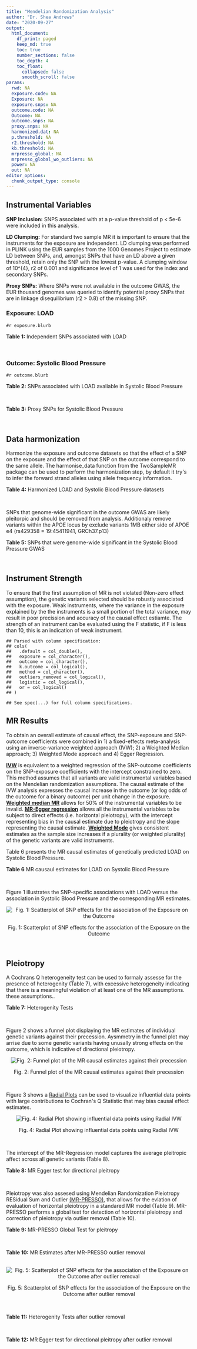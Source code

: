 ```yaml
---
title: "Mendelian Randomization Analysis"
author: "Dr. Shea Andrews"
date: "2020-09-27"
output:
  html_document:
    df_print: paged
    keep_md: true
    toc: true
    number_sections: false
    toc_depth: 4
    toc_float:
      collapsed: false
      smooth_scroll: false
params:
  rwd: NA
  exposure.code: NA
  Exposure: NA
  exposure.snps: NA
  outcome.code: NA
  Outcome: NA
  outcome.snps: NA
  proxy.snps: NA
  harmonized.dat: NA
  p.threshold: NA
  r2.threshold: NA
  kb.threshold: NA
  mrpresso_global: NA
  mrpresso_global_wo_outliers: NA
  power: NA
  out: NA
editor_options:
  chunk_output_type: console
---
```







## Instrumental Variables
**SNP Inclusion:** SNPS associated with at a p-value threshold of p < 5e-6 were included in this analysis.
<br>

**LD Clumping:** For standard two sample MR it is important to ensure that the instruments for the exposure are independent. LD clumping was performed in PLINK using the EUR samples from the 1000 Genomes Project to estimate LD between SNPs, and, amongst SNPs that have an LD above a given threshold, retain only the SNP with the lowest p-value. A clumping window of 10^{4}, r2 of 0.001 and significance level of 1 was used for the index and secondary SNPs.
<br>

**Proxy SNPs:** Where SNPs were not available in the outcome GWAS, the EUR thousand genomes was queried to identify potential proxy SNPs that are in linkage disequilibrium (r2 > 0.8) of the missing SNP.
<br>

### Exposure: LOAD
`#r exposure.blurb`
<br>

**Table 1:** Independent SNPs associated with LOAD
<div data-pagedtable="false">
  <script data-pagedtable-source type="application/json">
{"columns":[{"label":["SNP"],"name":[1],"type":["chr"],"align":["left"]},{"label":["CHROM"],"name":[2],"type":["dbl"],"align":["right"]},{"label":["POS"],"name":[3],"type":["dbl"],"align":["right"]},{"label":["REF"],"name":[4],"type":["chr"],"align":["left"]},{"label":["ALT"],"name":[5],"type":["chr"],"align":["left"]},{"label":["AF"],"name":[6],"type":["dbl"],"align":["right"]},{"label":["BETA"],"name":[7],"type":["dbl"],"align":["right"]},{"label":["SE"],"name":[8],"type":["dbl"],"align":["right"]},{"label":["Z"],"name":[9],"type":["dbl"],"align":["right"]},{"label":["P"],"name":[10],"type":["dbl"],"align":["right"]},{"label":["N"],"name":[11],"type":["dbl"],"align":["right"]},{"label":["TRAIT"],"name":[12],"type":["chr"],"align":["left"]}],"data":[{"1":"rs679515","2":"1","3":"207750568","4":"T","5":"C","6":"0.8126","7":"-0.1508","8":"0.0183","9":"-8.240440","10":"1.555000e-16","11":"63926","12":"LOAD"},{"1":"rs7584040","2":"2","3":"127863224","4":"C","5":"T","6":"0.2261","7":"0.0862","8":"0.0172","9":"5.011628","10":"5.341000e-07","11":"63926","12":"LOAD"},{"1":"rs6733839","2":"2","3":"127892810","4":"C","5":"T","6":"0.4067","7":"0.1693","8":"0.0154","9":"10.993506","10":"4.022000e-28","11":"63926","12":"LOAD"},{"1":"rs35695568","2":"2","3":"186794162","4":"G","5":"T","6":"0.0922","7":"0.1152","8":"0.0247","9":"4.663968","10":"3.200000e-06","11":"63926","12":"LOAD"},{"1":"rs10933431","2":"2","3":"233981912","4":"G","5":"C","6":"0.7774","7":"0.1001","8":"0.0194","9":"5.159794","10":"2.552000e-07","11":"63926","12":"LOAD"},{"1":"rs6805148","2":"3","3":"45101639","4":"A","5":"C","6":"0.0864","7":"-0.1293","8":"0.0257","9":"-5.031130","10":"4.774000e-07","11":"63926","12":"LOAD"},{"1":"rs28660482","2":"4","3":"66245059","4":"T","5":"A","6":"0.0243","7":"0.2220","8":"0.0475","9":"4.673684","10":"2.900000e-06","11":"63926","12":"LOAD"},{"1":"rs6822989","2":"4","3":"104176240","4":"C","5":"T","6":"0.0082","7":"0.4361","8":"0.0940","9":"4.639362","10":"3.487000e-06","11":"63926","12":"LOAD"},{"1":"rs35868327","2":"5","3":"52665230","4":"T","5":"A","6":"0.0132","7":"-0.3753","8":"0.0760","9":"-4.938158","10":"7.796000e-07","11":"63926","12":"LOAD"},{"1":"rs11168036","2":"5","3":"139707439","4":"T","5":"G","6":"0.5033","7":"-0.0754","8":"0.0143","9":"-5.272730","10":"1.432000e-07","11":"63926","12":"LOAD"},{"1":"rs34665982","2":"6","3":"32560306","4":"T","5":"C","6":"0.5213","7":"-0.0967","8":"0.0166","9":"-5.825300","10":"5.798000e-09","11":"63926","12":"LOAD"},{"1":"rs114812713","2":"6","3":"41034000","4":"G","5":"C","6":"0.0301","7":"0.2980","8":"0.0431","9":"6.914153","10":"4.467000e-12","11":"63926","12":"LOAD"},{"1":"rs1385742","2":"6","3":"47595155","4":"A","5":"T","6":"0.6344","7":"-0.0876","8":"0.0157","9":"-5.579620","10":"2.232000e-08","11":"63926","12":"LOAD"},{"1":"rs143429938","2":"7","3":"33721795","4":"C","5":"T","6":"0.0211","7":"0.3535","8":"0.0769","9":"4.596879","10":"4.253000e-06","11":"63926","12":"LOAD"},{"1":"rs9649710","2":"7","3":"50322832","4":"A","5":"G","6":"0.6331","7":"0.0676","8":"0.0148","9":"4.567570","10":"4.794000e-06","11":"63926","12":"LOAD"},{"1":"rs117240937","2":"7","3":"127426090","4":"G","5":"A","6":"0.0173","7":"-0.3122","8":"0.0672","9":"-4.645833","10":"3.350000e-06","11":"63926","12":"LOAD"},{"1":"rs11767557","2":"7","3":"143109139","4":"T","5":"C","6":"0.1968","7":"-0.1028","8":"0.0182","9":"-5.648350","10":"1.561000e-08","11":"63926","12":"LOAD"},{"1":"rs73223431","2":"8","3":"27219987","4":"C","5":"T","6":"0.3669","7":"0.0936","8":"0.0153","9":"6.117647","10":"8.342000e-10","11":"63926","12":"LOAD"},{"1":"rs867230","2":"8","3":"27468503","4":"C","5":"A","6":"0.6029","7":"0.1333","8":"0.0158","9":"8.436709","10":"3.492000e-17","11":"63926","12":"LOAD"},{"1":"rs13252043","2":"8","3":"71551628","4":"C","5":"T","6":"0.0984","7":"0.1140","8":"0.0237","9":"4.810127","10":"1.570000e-06","11":"63926","12":"LOAD"},{"1":"rs6559689","2":"9","3":"85450616","4":"C","5":"T","6":"0.0504","7":"0.1585","8":"0.0335","9":"4.731343","10":"2.169000e-06","11":"63926","12":"LOAD"},{"1":"rs12416487","2":"10","3":"11721057","4":"A","5":"T","6":"0.6519","7":"0.0850","8":"0.0154","9":"5.519480","10":"3.417000e-08","11":"63926","12":"LOAD"},{"1":"rs3740688","2":"11","3":"47380340","4":"G","5":"T","6":"0.5524","7":"0.0935","8":"0.0144","9":"6.493056","10":"9.702000e-11","11":"63926","12":"LOAD"},{"1":"rs1582763","2":"11","3":"60021948","4":"G","5":"A","6":"0.3729","7":"-0.1232","8":"0.0149","9":"-8.268456","10":"1.186000e-16","11":"63926","12":"LOAD"},{"1":"rs3851179","2":"11","3":"85868640","4":"T","5":"C","6":"0.6410","7":"0.1198","8":"0.0148","9":"8.094590","10":"5.809000e-16","11":"63926","12":"LOAD"},{"1":"rs11218343","2":"11","3":"121435587","4":"T","5":"C","6":"0.0401","7":"-0.2053","8":"0.0369","9":"-5.563690","10":"2.633000e-08","11":"63926","12":"LOAD"},{"1":"rs9787911","2":"11","3":"131769402","4":"T","5":"C","6":"0.4249","7":"0.0662","8":"0.0144","9":"4.597220","10":"4.386000e-06","11":"63926","12":"LOAD"},{"1":"rs117394726","2":"12","3":"127222883","4":"A","5":"C","6":"0.0400","7":"0.2193","8":"0.0465","9":"4.716130","10":"2.459000e-06","11":"63926","12":"LOAD"},{"1":"rs17125924","2":"14","3":"53391680","4":"A","5":"G","6":"0.0926","7":"0.1222","8":"0.0246","9":"4.967480","10":"6.621000e-07","11":"63926","12":"LOAD"},{"1":"rs12590654","2":"14","3":"92938855","4":"G","5":"A","6":"0.3353","7":"-0.0906","8":"0.0157","9":"-5.770701","10":"8.729000e-09","11":"63926","12":"LOAD"},{"1":"rs383902","2":"15","3":"59034174","4":"C","5":"T","6":"0.3274","7":"-0.0698","8":"0.0151","9":"-4.622517","10":"3.812000e-06","11":"63926","12":"LOAD"},{"1":"rs28588186","2":"16","3":"19910313","4":"C","5":"G","6":"0.1981","7":"-0.0880","8":"0.0181","9":"-4.861880","10":"1.115000e-06","11":"63926","12":"LOAD"},{"1":"rs62039712","2":"16","3":"79355857","4":"G","5":"A","6":"0.1158","7":"0.1528","8":"0.0288","9":"5.305556","10":"1.171000e-07","11":"63926","12":"LOAD"},{"1":"rs34971488","2":"16","3":"81779775","4":"G","5":"A","6":"0.2205","7":"0.0940","8":"0.0198","9":"4.747475","10":"2.067000e-06","11":"63926","12":"LOAD"},{"1":"rs2632516","2":"17","3":"56409089","4":"G","5":"C","6":"0.4402","7":"-0.0748","8":"0.0147","9":"-5.088435","10":"3.671000e-07","11":"63926","12":"LOAD"},{"1":"rs12151021","2":"19","3":"1050874","4":"A","5":"G","6":"0.6753","7":"-0.1071","8":"0.0169","9":"-6.337280","10":"2.562000e-10","11":"63926","12":"LOAD"},{"1":"rs8111708","2":"19","3":"18558876","4":"A","5":"G","6":"0.3427","7":"0.0696","8":"0.0151","9":"4.609270","10":"3.946000e-06","11":"63926","12":"LOAD"},{"1":"rs111358663","2":"19","3":"45196958","4":"T","5":"A","6":"0.0111","7":"-0.5369","8":"0.0795","9":"-6.753459","10":"1.436000e-11","11":"63926","12":"LOAD"},{"1":"rs4803765","2":"19","3":"45358448","4":"C","5":"T","6":"0.0243","7":"0.7165","8":"0.0610","9":"11.745902","10":"7.131000e-32","11":"63926","12":"LOAD"},{"1":"rs12972156","2":"19","3":"45387459","4":"C","5":"G","6":"0.2027","7":"0.9653","8":"0.0189","9":"51.074100","10":"2.225074e-308","11":"63926","12":"LOAD"},{"1":"rs117310449","2":"19","3":"45393516","4":"C","5":"T","6":"0.0130","7":"0.9879","8":"0.0691","9":"14.296671","10":"2.275000e-46","11":"63926","12":"LOAD"},{"1":"rs73033507","2":"19","3":"45431403","4":"C","5":"T","6":"0.0239","7":"-0.3620","8":"0.0657","9":"-5.509893","10":"3.646000e-08","11":"63926","12":"LOAD"},{"1":"rs114533385","2":"19","3":"45436753","4":"C","5":"T","6":"0.0210","7":"0.8281","8":"0.0661","9":"12.527988","10":"5.434000e-36","11":"63926","12":"LOAD"},{"1":"rs118004808","2":"19","3":"45439498","4":"C","5":"T","6":"0.0177","7":"-0.5523","8":"0.1015","9":"-5.441379","10":"5.274000e-08","11":"63926","12":"LOAD"},{"1":"rs139995984","2":"19","3":"45574482","4":"G","5":"C","6":"0.0155","7":"-0.5343","8":"0.0879","9":"-6.078498","10":"1.192000e-09","11":"63926","12":"LOAD"},{"1":"rs80182863","2":"19","3":"45653226","4":"C","5":"T","6":"0.0234","7":"0.2977","8":"0.0623","9":"4.778491","10":"1.750000e-06","11":"63926","12":"LOAD"},{"1":"rs6014724","2":"20","3":"54998544","4":"A","5":"G","6":"0.0920","7":"-0.1319","8":"0.0259","9":"-5.092660","10":"3.652000e-07","11":"63926","12":"LOAD"},{"1":"rs2830489","2":"21","3":"28148191","4":"C","5":"T","6":"0.2882","7":"-0.0837","8":"0.0162","9":"-5.166667","10":"2.422000e-07","11":"63926","12":"LOAD"},{"1":"rs138727474","2":"22","3":"21926584","4":"C","5":"T","6":"0.0269","7":"-0.2515","8":"0.0545","9":"-4.614679","10":"3.904000e-06","11":"63926","12":"LOAD"}],"options":{"columns":{"min":{},"max":[10]},"rows":{"min":[10],"max":[10]},"pages":{}}}
  </script>
</div>
<br>

### Outcome: Systolic Blood Pressure
`#r outcome.blurb`
<br>

**Table 2:** SNPs associated with LOAD avaliable in Systolic Blood Pressure
<div data-pagedtable="false">
  <script data-pagedtable-source type="application/json">
{"columns":[{"label":["SNP"],"name":[1],"type":["chr"],"align":["left"]},{"label":["CHROM"],"name":[2],"type":["dbl"],"align":["right"]},{"label":["POS"],"name":[3],"type":["dbl"],"align":["right"]},{"label":["REF"],"name":[4],"type":["chr"],"align":["left"]},{"label":["ALT"],"name":[5],"type":["chr"],"align":["left"]},{"label":["AF"],"name":[6],"type":["dbl"],"align":["right"]},{"label":["BETA"],"name":[7],"type":["dbl"],"align":["right"]},{"label":["SE"],"name":[8],"type":["dbl"],"align":["right"]},{"label":["Z"],"name":[9],"type":["dbl"],"align":["right"]},{"label":["P"],"name":[10],"type":["dbl"],"align":["right"]},{"label":["N"],"name":[11],"type":["dbl"],"align":["right"]},{"label":["TRAIT"],"name":[12],"type":["chr"],"align":["left"]}],"data":[{"1":"rs679515","2":"1","3":"207750568","4":"T","5":"C","6":"0.8188","7":"-0.0207","8":"0.0392","9":"-0.5280610","10":"5.980e-01","11":"738168","12":"Systolic_Blood_Pressure"},{"1":"rs7584040","2":"2","3":"127863224","4":"C","5":"T","6":"0.2249","7":"-0.0733","8":"0.0363","9":"-2.0192837","10":"4.367e-02","11":"738167","12":"Systolic_Blood_Pressure"},{"1":"rs6733839","2":"2","3":"127892810","4":"C","5":"T","6":"0.3951","7":"0.0721","8":"0.0318","9":"2.2672956","10":"2.346e-02","11":"736051","12":"Systolic_Blood_Pressure"},{"1":"rs35695568","2":"2","3":"186794162","4":"G","5":"T","6":"0.0953","7":"0.1263","8":"0.0517","9":"2.4429400","10":"1.450e-02","11":"735551","12":"Systolic_Blood_Pressure"},{"1":"rs10933431","2":"2","3":"233981912","4":"G","5":"C","6":"0.7796","7":"-0.0399","8":"0.0382","9":"-1.0445026","10":"2.955e-01","11":"728378","12":"Systolic_Blood_Pressure"},{"1":"rs6805148","2":"3","3":"45101639","4":"A","5":"C","6":"0.0897","7":"-0.0432","8":"0.0533","9":"-0.8105070","10":"4.180e-01","11":"736110","12":"Systolic_Blood_Pressure"},{"1":"rs28660482","2":"4","3":"66245059","4":"T","5":"A","6":"0.0262","7":"0.0539","8":"0.0980","9":"0.5500000","10":"5.823e-01","11":"738169","12":"Systolic_Blood_Pressure"},{"1":"rs11168036","2":"5","3":"139707439","4":"T","5":"G","6":"0.5118","7":"-0.0856","8":"0.0303","9":"-2.8250800","10":"4.752e-03","11":"738170","12":"Systolic_Blood_Pressure"},{"1":"rs114812713","2":"6","3":"41034000","4":"G","5":"C","6":"0.0264","7":"0.1395","8":"0.0983","9":"1.4191251","10":"1.560e-01","11":"730691","12":"Systolic_Blood_Pressure"},{"1":"rs1385742","2":"6","3":"47595155","4":"A","5":"T","6":"0.6491","7":"0.0159","8":"0.0324","9":"0.4907410","10":"6.237e-01","11":"736050","12":"Systolic_Blood_Pressure"},{"1":"rs9649710","2":"7","3":"50322832","4":"A","5":"G","6":"0.6137","7":"-0.0387","8":"0.0310","9":"-1.2483900","10":"2.115e-01","11":"738169","12":"Systolic_Blood_Pressure"},{"1":"rs11767557","2":"7","3":"143109139","4":"T","5":"C","6":"0.2089","7":"0.0179","8":"0.0376","9":"0.4760640","10":"6.339e-01","11":"729908","12":"Systolic_Blood_Pressure"},{"1":"rs73223431","2":"8","3":"27219987","4":"C","5":"T","6":"0.3661","7":"-0.0096","8":"0.0312","9":"-0.3076923","10":"7.599e-01","11":"738169","12":"Systolic_Blood_Pressure"},{"1":"rs867230","2":"8","3":"27468503","4":"C","5":"A","6":"0.5922","7":"0.0303","8":"0.0315","9":"0.9619048","10":"3.362e-01","11":"736049","12":"Systolic_Blood_Pressure"},{"1":"rs6559689","2":"9","3":"85450616","4":"C","5":"T","6":"0.0507","7":"0.0264","8":"0.0716","9":"0.3687151","10":"7.125e-01","11":"737100","12":"Systolic_Blood_Pressure"},{"1":"rs12416487","2":"10","3":"11721057","4":"A","5":"T","6":"0.6502","7":"0.0397","8":"0.0320","9":"1.2406200","10":"2.149e-01","11":"737163","12":"Systolic_Blood_Pressure"},{"1":"rs3740688","2":"11","3":"47380340","4":"G","5":"T","6":"0.5462","7":"0.1198","8":"0.0304","9":"3.9407895","10":"8.085e-05","11":"738170","12":"Systolic_Blood_Pressure"},{"1":"rs1582763","2":"11","3":"60021948","4":"G","5":"A","6":"0.3749","7":"0.0199","8":"0.0312","9":"0.6378205","10":"5.241e-01","11":"738169","12":"Systolic_Blood_Pressure"},{"1":"rs3851179","2":"11","3":"85868640","4":"T","5":"C","6":"0.6301","7":"-0.0346","8":"0.0311","9":"-1.1125400","10":"2.658e-01","11":"738170","12":"Systolic_Blood_Pressure"},{"1":"rs11218343","2":"11","3":"121435587","4":"T","5":"C","6":"0.0387","7":"0.0024","8":"0.0788","9":"0.0304569","10":"9.757e-01","11":"738168","12":"Systolic_Blood_Pressure"},{"1":"rs9787911","2":"11","3":"131769402","4":"T","5":"C","6":"0.4263","7":"-0.0038","8":"0.0305","9":"-0.1245900","10":"9.021e-01","11":"738168","12":"Systolic_Blood_Pressure"},{"1":"rs117394726","2":"12","3":"127222883","4":"A","5":"C","6":"0.0387","7":"0.0469","8":"0.0892","9":"0.5257850","10":"5.988e-01","11":"740741","12":"Systolic_Blood_Pressure"},{"1":"rs17125924","2":"14","3":"53391680","4":"A","5":"G","6":"0.0923","7":"-0.3640","8":"0.0522","9":"-6.9731800","10":"3.105e-12","11":"743700","12":"Systolic_Blood_Pressure"},{"1":"rs12590654","2":"14","3":"92938855","4":"G","5":"A","6":"0.3413","7":"0.0155","8":"0.0322","9":"0.4813665","10":"6.307e-01","11":"744813","12":"Systolic_Blood_Pressure"},{"1":"rs383902","2":"15","3":"59034174","4":"C","5":"T","6":"0.3383","7":"-0.0534","8":"0.0319","9":"-1.6739812","10":"9.428e-02","11":"737100","12":"Systolic_Blood_Pressure"},{"1":"rs28588186","2":"16","3":"19910313","4":"C","5":"G","6":"0.1971","7":"0.0676","8":"0.0380","9":"1.7789500","10":"7.526e-02","11":"745818","12":"Systolic_Blood_Pressure"},{"1":"rs62039712","2":"16","3":"79355857","4":"G","5":"A","6":"0.1184","7":"-0.0106","8":"0.0522","9":"-0.2030651","10":"8.390e-01","11":"739083","12":"Systolic_Blood_Pressure"},{"1":"rs34971488","2":"16","3":"81779775","4":"G","5":"A","6":"0.2114","7":"-0.0517","8":"0.0397","9":"-1.3022670","10":"1.928e-01","11":"741589","12":"Systolic_Blood_Pressure"},{"1":"rs2632516","2":"17","3":"56409089","4":"G","5":"C","6":"0.4474","7":"-0.0069","8":"0.0305","9":"-0.2262295","10":"8.211e-01","11":"745820","12":"Systolic_Blood_Pressure"},{"1":"rs12151021","2":"19","3":"1050874","4":"A","5":"G","6":"0.6785","7":"-0.0039","8":"0.0336","9":"-0.1160710","10":"9.074e-01","11":"718614","12":"Systolic_Blood_Pressure"},{"1":"rs8111708","2":"19","3":"18558876","4":"A","5":"G","6":"0.3470","7":"-0.0644","8":"0.0316","9":"-2.0379700","10":"4.185e-02","11":"745820","12":"Systolic_Blood_Pressure"},{"1":"rs111358663","2":"19","3":"45196958","4":"T","5":"A","6":"0.0152","7":"-0.2185","8":"0.1361","9":"-1.6054372","10":"1.083e-01","11":"718509","12":"Systolic_Blood_Pressure"},{"1":"rs12972156","2":"19","3":"45387459","4":"C","5":"G","6":"0.1479","7":"0.1208","8":"0.0437","9":"2.7643000","10":"5.766e-03","11":"730528","12":"Systolic_Blood_Pressure"},{"1":"rs80182863","2":"19","3":"45653226","4":"C","5":"T","6":"0.0275","7":"-0.0547","8":"0.1229","9":"-0.4450773","10":"6.565e-01","11":"739087","12":"Systolic_Blood_Pressure"},{"1":"rs6014724","2":"20","3":"54998544","4":"A","5":"G","6":"0.0899","7":"0.0369","8":"0.0541","9":"0.6820700","10":"4.947e-01","11":"744327","12":"Systolic_Blood_Pressure"},{"1":"rs2830489","2":"21","3":"28148191","4":"C","5":"T","6":"0.2802","7":"0.0467","8":"0.0337","9":"1.3857567","10":"1.661e-01","11":"745820","12":"Systolic_Blood_Pressure"},{"1":"rs138727474","2":"22","3":"21926584","4":"C","5":"T","6":"0.0356","7":"-0.1033","8":"0.0945","9":"-1.0931217","10":"2.746e-01","11":"706426","12":"Systolic_Blood_Pressure"},{"1":"rs6822989","2":"NA","3":"NA","4":"NA","5":"NA","6":"NA","7":"NA","8":"NA","9":"NA","10":"NA","11":"NA","12":"NA"},{"1":"rs35868327","2":"NA","3":"NA","4":"NA","5":"NA","6":"NA","7":"NA","8":"NA","9":"NA","10":"NA","11":"NA","12":"NA"},{"1":"rs34665982","2":"NA","3":"NA","4":"NA","5":"NA","6":"NA","7":"NA","8":"NA","9":"NA","10":"NA","11":"NA","12":"NA"},{"1":"rs143429938","2":"NA","3":"NA","4":"NA","5":"NA","6":"NA","7":"NA","8":"NA","9":"NA","10":"NA","11":"NA","12":"NA"},{"1":"rs117240937","2":"NA","3":"NA","4":"NA","5":"NA","6":"NA","7":"NA","8":"NA","9":"NA","10":"NA","11":"NA","12":"NA"},{"1":"rs13252043","2":"NA","3":"NA","4":"NA","5":"NA","6":"NA","7":"NA","8":"NA","9":"NA","10":"NA","11":"NA","12":"NA"},{"1":"rs4803765","2":"NA","3":"NA","4":"NA","5":"NA","6":"NA","7":"NA","8":"NA","9":"NA","10":"NA","11":"NA","12":"NA"},{"1":"rs117310449","2":"NA","3":"NA","4":"NA","5":"NA","6":"NA","7":"NA","8":"NA","9":"NA","10":"NA","11":"NA","12":"NA"},{"1":"rs73033507","2":"NA","3":"NA","4":"NA","5":"NA","6":"NA","7":"NA","8":"NA","9":"NA","10":"NA","11":"NA","12":"NA"},{"1":"rs114533385","2":"NA","3":"NA","4":"NA","5":"NA","6":"NA","7":"NA","8":"NA","9":"NA","10":"NA","11":"NA","12":"NA"},{"1":"rs118004808","2":"NA","3":"NA","4":"NA","5":"NA","6":"NA","7":"NA","8":"NA","9":"NA","10":"NA","11":"NA","12":"NA"},{"1":"rs139995984","2":"NA","3":"NA","4":"NA","5":"NA","6":"NA","7":"NA","8":"NA","9":"NA","10":"NA","11":"NA","12":"NA"}],"options":{"columns":{"min":{},"max":[10]},"rows":{"min":[10],"max":[10]},"pages":{}}}
  </script>
</div>
<br>

**Table 3:** Proxy SNPs for Systolic Blood Pressure
<div data-pagedtable="false">
  <script data-pagedtable-source type="application/json">
{"columns":[{"label":["target_snp"],"name":[1],"type":["chr"],"align":["left"]},{"label":["proxy_snp"],"name":[2],"type":["chr"],"align":["left"]},{"label":["ld.r2"],"name":[3],"type":["dbl"],"align":["right"]},{"label":["Dprime"],"name":[4],"type":["dbl"],"align":["right"]},{"label":["PHASE"],"name":[5],"type":["chr"],"align":["left"]},{"label":["X12"],"name":[6],"type":["lgl"],"align":["right"]},{"label":["CHROM"],"name":[7],"type":["dbl"],"align":["right"]},{"label":["POS"],"name":[8],"type":["dbl"],"align":["right"]},{"label":["REF.proxy"],"name":[9],"type":["chr"],"align":["left"]},{"label":["ALT.proxy"],"name":[10],"type":["chr"],"align":["left"]},{"label":["AF"],"name":[11],"type":["dbl"],"align":["right"]},{"label":["BETA"],"name":[12],"type":["dbl"],"align":["right"]},{"label":["SE"],"name":[13],"type":["dbl"],"align":["right"]},{"label":["Z"],"name":[14],"type":["dbl"],"align":["right"]},{"label":["P"],"name":[15],"type":["dbl"],"align":["right"]},{"label":["N"],"name":[16],"type":["dbl"],"align":["right"]},{"label":["TRAIT"],"name":[17],"type":["chr"],"align":["left"]},{"label":["ref"],"name":[18],"type":["chr"],"align":["left"]},{"label":["ref.proxy"],"name":[19],"type":["chr"],"align":["left"]},{"label":["alt"],"name":[20],"type":["chr"],"align":["left"]},{"label":["alt.proxy"],"name":[21],"type":["chr"],"align":["left"]},{"label":["ALT"],"name":[22],"type":["chr"],"align":["left"]},{"label":["REF"],"name":[23],"type":["chr"],"align":["left"]},{"label":["proxy.outcome"],"name":[24],"type":["lgl"],"align":["right"]}],"data":[{"1":"rs35868327","2":"rs13182752","3":"1","4":"1","5":"GA/TG","6":"NA","7":"5","8":"52672171","9":"G","10":"A","11":"0.0240","12":"0.2195","13":"0.0995","14":"2.2060302","15":"0.02747","16":"737713","17":"Systolic_Blood_Pressure","18":"G","19":"A","20":"T","21":"G","22":"G","23":"T","24":"TRUE"},{"1":"rs13252043","2":"rs11996416","3":"1","4":"1","5":"TT/CC","6":"NA","7":"8","8":"71505146","9":"C","10":"T","11":"0.0939","12":"0.0097","13":"0.0519","14":"0.1868979","15":"0.85160","16":"738169","17":"Systolic_Blood_Pressure","18":"T","19":"T","20":"C","21":"C","22":"T","23":"C","24":"TRUE"},{"1":"rs6822989","2":"NA","3":"NA","4":"NA","5":"NA","6":"NA","7":"NA","8":"NA","9":"NA","10":"NA","11":"NA","12":"NA","13":"NA","14":"NA","15":"NA","16":"NA","17":"NA","18":"NA","19":"NA","20":"NA","21":"NA","22":"NA","23":"NA","24":"NA"},{"1":"rs34665982","2":"NA","3":"NA","4":"NA","5":"NA","6":"NA","7":"NA","8":"NA","9":"NA","10":"NA","11":"NA","12":"NA","13":"NA","14":"NA","15":"NA","16":"NA","17":"NA","18":"NA","19":"NA","20":"NA","21":"NA","22":"NA","23":"NA","24":"NA"},{"1":"rs143429938","2":"NA","3":"NA","4":"NA","5":"NA","6":"NA","7":"NA","8":"NA","9":"NA","10":"NA","11":"NA","12":"NA","13":"NA","14":"NA","15":"NA","16":"NA","17":"NA","18":"NA","19":"NA","20":"NA","21":"NA","22":"NA","23":"NA","24":"NA"},{"1":"rs117240937","2":"NA","3":"NA","4":"NA","5":"NA","6":"NA","7":"NA","8":"NA","9":"NA","10":"NA","11":"NA","12":"NA","13":"NA","14":"NA","15":"NA","16":"NA","17":"NA","18":"NA","19":"NA","20":"NA","21":"NA","22":"NA","23":"NA","24":"NA"},{"1":"rs4803765","2":"NA","3":"NA","4":"NA","5":"NA","6":"NA","7":"NA","8":"NA","9":"NA","10":"NA","11":"NA","12":"NA","13":"NA","14":"NA","15":"NA","16":"NA","17":"NA","18":"NA","19":"NA","20":"NA","21":"NA","22":"NA","23":"NA","24":"NA"},{"1":"rs117310449","2":"NA","3":"NA","4":"NA","5":"NA","6":"NA","7":"NA","8":"NA","9":"NA","10":"NA","11":"NA","12":"NA","13":"NA","14":"NA","15":"NA","16":"NA","17":"NA","18":"NA","19":"NA","20":"NA","21":"NA","22":"NA","23":"NA","24":"NA"},{"1":"rs73033507","2":"NA","3":"NA","4":"NA","5":"NA","6":"NA","7":"NA","8":"NA","9":"NA","10":"NA","11":"NA","12":"NA","13":"NA","14":"NA","15":"NA","16":"NA","17":"NA","18":"NA","19":"NA","20":"NA","21":"NA","22":"NA","23":"NA","24":"NA"},{"1":"rs114533385","2":"NA","3":"NA","4":"NA","5":"NA","6":"NA","7":"NA","8":"NA","9":"NA","10":"NA","11":"NA","12":"NA","13":"NA","14":"NA","15":"NA","16":"NA","17":"NA","18":"NA","19":"NA","20":"NA","21":"NA","22":"NA","23":"NA","24":"NA"},{"1":"rs118004808","2":"NA","3":"NA","4":"NA","5":"NA","6":"NA","7":"NA","8":"NA","9":"NA","10":"NA","11":"NA","12":"NA","13":"NA","14":"NA","15":"NA","16":"NA","17":"NA","18":"NA","19":"NA","20":"NA","21":"NA","22":"NA","23":"NA","24":"NA"},{"1":"rs139995984","2":"NA","3":"NA","4":"NA","5":"NA","6":"NA","7":"NA","8":"NA","9":"NA","10":"NA","11":"NA","12":"NA","13":"NA","14":"NA","15":"NA","16":"NA","17":"NA","18":"NA","19":"NA","20":"NA","21":"NA","22":"NA","23":"NA","24":"NA"}],"options":{"columns":{"min":{},"max":[10]},"rows":{"min":[10],"max":[10]},"pages":{}}}
  </script>
</div>
<br>

## Data harmonization
Harmonize the exposure and outcome datasets so that the effect of a SNP on the exposure and the effect of that SNP on the outcome correspond to the same allele. The harmonise_data function from the TwoSampleMR package can be used to perform the harmonization step, by default it try's to infer the forward strand alleles using allele frequency information.
<br>

**Table 4:** Harmonized LOAD and Systolic Blood Pressure datasets
<div data-pagedtable="false">
  <script data-pagedtable-source type="application/json">
{"columns":[{"label":["SNP"],"name":[1],"type":["chr"],"align":["left"]},{"label":["effect_allele.exposure"],"name":[2],"type":["chr"],"align":["left"]},{"label":["other_allele.exposure"],"name":[3],"type":["chr"],"align":["left"]},{"label":["effect_allele.outcome"],"name":[4],"type":["chr"],"align":["left"]},{"label":["other_allele.outcome"],"name":[5],"type":["chr"],"align":["left"]},{"label":["beta.exposure"],"name":[6],"type":["dbl"],"align":["right"]},{"label":["beta.outcome"],"name":[7],"type":["dbl"],"align":["right"]},{"label":["eaf.exposure"],"name":[8],"type":["dbl"],"align":["right"]},{"label":["eaf.outcome"],"name":[9],"type":["dbl"],"align":["right"]},{"label":["remove"],"name":[10],"type":["lgl"],"align":["right"]},{"label":["palindromic"],"name":[11],"type":["lgl"],"align":["right"]},{"label":["ambiguous"],"name":[12],"type":["lgl"],"align":["right"]},{"label":["id.outcome"],"name":[13],"type":["chr"],"align":["left"]},{"label":["chr.outcome"],"name":[14],"type":["dbl"],"align":["right"]},{"label":["pos.outcome"],"name":[15],"type":["dbl"],"align":["right"]},{"label":["se.outcome"],"name":[16],"type":["dbl"],"align":["right"]},{"label":["z.outcome"],"name":[17],"type":["dbl"],"align":["right"]},{"label":["pval.outcome"],"name":[18],"type":["dbl"],"align":["right"]},{"label":["samplesize.outcome"],"name":[19],"type":["dbl"],"align":["right"]},{"label":["outcome"],"name":[20],"type":["chr"],"align":["left"]},{"label":["mr_keep.outcome"],"name":[21],"type":["lgl"],"align":["right"]},{"label":["pval_origin.outcome"],"name":[22],"type":["chr"],"align":["left"]},{"label":["chr.exposure"],"name":[23],"type":["dbl"],"align":["right"]},{"label":["pos.exposure"],"name":[24],"type":["dbl"],"align":["right"]},{"label":["se.exposure"],"name":[25],"type":["dbl"],"align":["right"]},{"label":["z.exposure"],"name":[26],"type":["dbl"],"align":["right"]},{"label":["pval.exposure"],"name":[27],"type":["dbl"],"align":["right"]},{"label":["samplesize.exposure"],"name":[28],"type":["dbl"],"align":["right"]},{"label":["exposure"],"name":[29],"type":["chr"],"align":["left"]},{"label":["mr_keep.exposure"],"name":[30],"type":["lgl"],"align":["right"]},{"label":["pval_origin.exposure"],"name":[31],"type":["chr"],"align":["left"]},{"label":["id.exposure"],"name":[32],"type":["chr"],"align":["left"]},{"label":["action"],"name":[33],"type":["dbl"],"align":["right"]},{"label":["mr_keep"],"name":[34],"type":["lgl"],"align":["right"]},{"label":["pt"],"name":[35],"type":["dbl"],"align":["right"]},{"label":["pleitropy_keep"],"name":[36],"type":["lgl"],"align":["right"]},{"label":["mrpresso_RSSobs"],"name":[37],"type":["dbl"],"align":["right"]},{"label":["mrpresso_pval"],"name":[38],"type":["dbl"],"align":["right"]},{"label":["mrpresso_keep"],"name":[39],"type":["lgl"],"align":["right"]}],"data":[{"1":"rs10933431","2":"C","3":"G","4":"C","5":"G","6":"0.1001","7":"-0.0399","8":"0.7774","9":"0.7796","10":"FALSE","11":"TRUE","12":"FALSE","13":"utGBk1","14":"2","15":"233981912","16":"0.0382","17":"-1.0445026","18":"2.955e-01","19":"728378","20":"Evangelou2018sbp","21":"TRUE","22":"reported","23":"2","24":"233981912","25":"0.0194","26":"5.159794","27":"2.552e-07","28":"63926","29":"Kunkle2019load","30":"TRUE","31":"reported","32":"xiYSqZ","33":"2","34":"TRUE","35":"5e-06","36":"TRUE","37":"2.466542e-03","38":"1.0000","39":"TRUE"},{"1":"rs111358663","2":"A","3":"T","4":"A","5":"T","6":"-0.5369","7":"-0.2185","8":"0.0111","9":"0.0152","10":"FALSE","11":"TRUE","12":"FALSE","13":"utGBk1","14":"19","15":"45196958","16":"0.1361","17":"-1.6054372","18":"1.083e-01","19":"718509","20":"Evangelou2018sbp","21":"TRUE","22":"reported","23":"19","24":"45196958","25":"0.0795","26":"-6.753459","27":"1.436e-11","28":"63926","29":"Kunkle2019load","30":"TRUE","31":"reported","32":"xiYSqZ","33":"2","34":"TRUE","35":"5e-06","36":"FALSE","37":"NA","38":"NA","39":"NA"},{"1":"rs11168036","2":"G","3":"T","4":"G","5":"T","6":"-0.0754","7":"-0.0856","8":"0.5033","9":"0.5118","10":"FALSE","11":"FALSE","12":"FALSE","13":"utGBk1","14":"5","15":"139707439","16":"0.0303","17":"-2.8250800","18":"4.752e-03","19":"738170","20":"Evangelou2018sbp","21":"TRUE","22":"reported","23":"5","24":"139707439","25":"0.0143","26":"-5.272730","27":"1.432e-07","28":"63926","29":"Kunkle2019load","30":"TRUE","31":"reported","32":"xiYSqZ","33":"2","34":"TRUE","35":"5e-06","36":"TRUE","37":"6.562976e-03","38":"0.2409","39":"TRUE"},{"1":"rs11218343","2":"C","3":"T","4":"C","5":"T","6":"-0.2053","7":"0.0024","8":"0.0401","9":"0.0387","10":"FALSE","11":"FALSE","12":"FALSE","13":"utGBk1","14":"11","15":"121435587","16":"0.0788","17":"0.0304569","18":"9.757e-01","19":"738168","20":"Evangelou2018sbp","21":"TRUE","22":"reported","23":"11","24":"121435587","25":"0.0369","26":"-5.563690","27":"2.633e-08","28":"63926","29":"Kunkle2019load","30":"TRUE","31":"reported","32":"xiYSqZ","33":"2","34":"TRUE","35":"5e-06","36":"TRUE","37":"4.153116e-04","38":"1.0000","39":"TRUE"},{"1":"rs114812713","2":"C","3":"G","4":"C","5":"G","6":"0.2980","7":"0.1395","8":"0.0301","9":"0.0264","10":"FALSE","11":"TRUE","12":"FALSE","13":"utGBk1","14":"6","15":"41034000","16":"0.0983","17":"1.4191251","18":"1.560e-01","19":"730691","20":"Evangelou2018sbp","21":"TRUE","22":"reported","23":"6","24":"41034000","25":"0.0431","26":"6.914153","27":"4.467e-12","28":"63926","29":"Kunkle2019load","30":"TRUE","31":"reported","32":"xiYSqZ","33":"2","34":"TRUE","35":"5e-06","36":"TRUE","37":"1.394625e-02","38":"1.0000","39":"TRUE"},{"1":"rs117394726","2":"C","3":"A","4":"C","5":"A","6":"0.2193","7":"0.0469","8":"0.0400","9":"0.0387","10":"FALSE","11":"FALSE","12":"FALSE","13":"utGBk1","14":"12","15":"127222883","16":"0.0892","17":"0.5257850","18":"5.988e-01","19":"740741","20":"Evangelou2018sbp","21":"TRUE","22":"reported","23":"12","24":"127222883","25":"0.0465","26":"4.716130","27":"2.459e-06","28":"63926","29":"Kunkle2019load","30":"TRUE","31":"reported","32":"xiYSqZ","33":"2","34":"TRUE","35":"5e-06","36":"TRUE","37":"8.334978e-04","38":"1.0000","39":"TRUE"},{"1":"rs11767557","2":"C","3":"T","4":"C","5":"T","6":"-0.1028","7":"0.0179","8":"0.1968","9":"0.2089","10":"FALSE","11":"FALSE","12":"FALSE","13":"utGBk1","14":"7","15":"143109139","16":"0.0376","17":"0.4760640","18":"6.339e-01","19":"729908","20":"Evangelou2018sbp","21":"TRUE","22":"reported","23":"7","24":"143109139","25":"0.0182","26":"-5.648350","27":"1.561e-08","28":"63926","29":"Kunkle2019load","30":"TRUE","31":"reported","32":"xiYSqZ","33":"2","34":"TRUE","35":"5e-06","36":"TRUE","37":"7.506031e-04","38":"1.0000","39":"TRUE"},{"1":"rs12151021","2":"G","3":"A","4":"G","5":"A","6":"-0.1071","7":"-0.0039","8":"0.6753","9":"0.6785","10":"FALSE","11":"FALSE","12":"FALSE","13":"utGBk1","14":"19","15":"1050874","16":"0.0336","17":"-0.1160710","18":"9.074e-01","19":"718614","20":"Evangelou2018sbp","21":"TRUE","22":"reported","23":"19","24":"1050874","25":"0.0169","26":"-6.337280","27":"2.562e-10","28":"63926","29":"Kunkle2019load","30":"TRUE","31":"reported","32":"xiYSqZ","33":"2","34":"TRUE","35":"5e-06","36":"TRUE","37":"2.934204e-05","38":"1.0000","39":"TRUE"},{"1":"rs12416487","2":"T","3":"A","4":"T","5":"A","6":"0.0850","7":"0.0397","8":"0.6519","9":"0.6502","10":"FALSE","11":"TRUE","12":"FALSE","13":"utGBk1","14":"10","15":"11721057","16":"0.0320","17":"1.2406200","18":"2.149e-01","19":"737163","20":"Evangelou2018sbp","21":"TRUE","22":"reported","23":"10","24":"11721057","25":"0.0154","26":"5.519480","27":"3.417e-08","28":"63926","29":"Kunkle2019load","30":"TRUE","31":"reported","32":"xiYSqZ","33":"2","34":"TRUE","35":"5e-06","36":"TRUE","37":"1.110404e-03","38":"1.0000","39":"TRUE"},{"1":"rs12590654","2":"A","3":"G","4":"A","5":"G","6":"-0.0906","7":"0.0155","8":"0.3353","9":"0.3413","10":"FALSE","11":"FALSE","12":"FALSE","13":"utGBk1","14":"14","15":"92938855","16":"0.0322","17":"0.4813665","18":"6.307e-01","19":"744813","20":"Evangelou2018sbp","21":"TRUE","22":"reported","23":"14","24":"92938855","25":"0.0157","26":"-5.770701","27":"8.729e-09","28":"63926","29":"Kunkle2019load","30":"TRUE","31":"reported","32":"xiYSqZ","33":"2","34":"TRUE","35":"5e-06","36":"TRUE","37":"5.713014e-04","38":"1.0000","39":"TRUE"},{"1":"rs12972156","2":"G","3":"C","4":"G","5":"C","6":"0.9653","7":"0.1208","8":"0.2027","9":"0.1479","10":"FALSE","11":"TRUE","12":"FALSE","13":"utGBk1","14":"19","15":"45387459","16":"0.0437","17":"2.7643000","18":"5.766e-03","19":"730528","20":"Evangelou2018sbp","21":"TRUE","22":"reported","23":"19","24":"45387459","25":"0.0189","26":"51.074100","27":"1.000e-200","28":"63926","29":"Kunkle2019load","30":"TRUE","31":"reported","32":"xiYSqZ","33":"2","34":"TRUE","35":"5e-06","36":"FALSE","37":"NA","38":"NA","39":"NA"},{"1":"rs13252043","2":"T","3":"C","4":"T","5":"C","6":"0.1140","7":"0.0097","8":"0.0984","9":"0.0939","10":"FALSE","11":"FALSE","12":"FALSE","13":"utGBk1","14":"8","15":"71505146","16":"0.0519","17":"0.1868979","18":"8.516e-01","19":"738169","20":"Evangelou2018sbp","21":"TRUE","22":"reported","23":"8","24":"71551628","25":"0.0237","26":"4.810127","27":"1.570e-06","28":"63926","29":"Kunkle2019load","30":"TRUE","31":"reported","32":"xiYSqZ","33":"2","34":"TRUE","35":"5e-06","36":"TRUE","37":"1.175666e-11","38":"1.0000","39":"TRUE"},{"1":"rs1385742","2":"T","3":"A","4":"T","5":"A","6":"-0.0876","7":"0.0159","8":"0.6344","9":"0.6491","10":"FALSE","11":"TRUE","12":"FALSE","13":"utGBk1","14":"6","15":"47595155","16":"0.0324","17":"0.4907410","18":"6.237e-01","19":"736050","20":"Evangelou2018sbp","21":"TRUE","22":"reported","23":"6","24":"47595155","25":"0.0157","26":"-5.579620","27":"2.232e-08","28":"63926","29":"Kunkle2019load","30":"TRUE","31":"reported","32":"xiYSqZ","33":"2","34":"TRUE","35":"5e-06","36":"TRUE","37":"5.758163e-04","38":"1.0000","39":"TRUE"},{"1":"rs138727474","2":"T","3":"C","4":"T","5":"C","6":"-0.2515","7":"-0.1033","8":"0.0269","9":"0.0356","10":"FALSE","11":"FALSE","12":"FALSE","13":"utGBk1","14":"22","15":"21926584","16":"0.0945","17":"-1.0931217","18":"2.746e-01","19":"706426","20":"Evangelou2018sbp","21":"TRUE","22":"reported","23":"22","24":"21926584","25":"0.0545","26":"-4.614679","27":"3.904e-06","28":"63926","29":"Kunkle2019load","30":"TRUE","31":"reported","32":"xiYSqZ","33":"2","34":"TRUE","35":"5e-06","36":"TRUE","37":"7.066943e-03","38":"1.0000","39":"TRUE"},{"1":"rs1582763","2":"A","3":"G","4":"A","5":"G","6":"-0.1232","7":"0.0199","8":"0.3729","9":"0.3749","10":"FALSE","11":"FALSE","12":"FALSE","13":"utGBk1","14":"11","15":"60021948","16":"0.0312","17":"0.6378205","18":"5.241e-01","19":"738169","20":"Evangelou2018sbp","21":"TRUE","22":"reported","23":"11","24":"60021948","25":"0.0149","26":"-8.268456","27":"1.186e-16","28":"63926","29":"Kunkle2019load","30":"TRUE","31":"reported","32":"xiYSqZ","33":"2","34":"TRUE","35":"5e-06","36":"TRUE","37":"1.038070e-03","38":"1.0000","39":"TRUE"},{"1":"rs17125924","2":"G","3":"A","4":"G","5":"A","6":"0.1222","7":"-0.3640","8":"0.0926","9":"0.0923","10":"FALSE","11":"FALSE","12":"FALSE","13":"utGBk1","14":"14","15":"53391680","16":"0.0522","17":"-6.9731800","18":"3.105e-12","19":"743700","20":"Evangelou2018sbp","21":"TRUE","22":"reported","23":"14","24":"53391680","25":"0.0246","26":"4.967480","27":"6.621e-07","28":"63926","29":"Kunkle2019load","30":"TRUE","31":"reported","32":"xiYSqZ","33":"2","34":"TRUE","35":"5e-06","36":"FALSE","37":"NA","38":"NA","39":"NA"},{"1":"rs2632516","2":"C","3":"G","4":"C","5":"G","6":"-0.0748","7":"-0.0069","8":"0.4402","9":"0.4474","10":"FALSE","11":"TRUE","12":"TRUE","13":"utGBk1","14":"17","15":"56409089","16":"0.0305","17":"-0.2262295","18":"8.211e-01","19":"745820","20":"Evangelou2018sbp","21":"TRUE","22":"reported","23":"17","24":"56409089","25":"0.0147","26":"-5.088435","27":"3.671e-07","28":"63926","29":"Kunkle2019load","30":"TRUE","31":"reported","32":"xiYSqZ","33":"2","34":"FALSE","35":"5e-06","36":"TRUE","37":"NA","38":"NA","39":"NA"},{"1":"rs2830489","2":"T","3":"C","4":"T","5":"C","6":"-0.0837","7":"0.0467","8":"0.2882","9":"0.2802","10":"FALSE","11":"FALSE","12":"FALSE","13":"utGBk1","14":"21","15":"28148191","16":"0.0337","17":"1.3857567","18":"1.661e-01","19":"745820","20":"Evangelou2018sbp","21":"TRUE","22":"reported","23":"21","24":"28148191","25":"0.0162","26":"-5.166667","27":"2.422e-07","28":"63926","29":"Kunkle2019load","30":"TRUE","31":"reported","32":"xiYSqZ","33":"2","34":"TRUE","35":"5e-06","36":"TRUE","37":"3.031980e-03","38":"1.0000","39":"TRUE"},{"1":"rs28588186","2":"G","3":"C","4":"G","5":"C","6":"-0.0880","7":"0.0676","8":"0.1981","9":"0.1971","10":"FALSE","11":"TRUE","12":"FALSE","13":"utGBk1","14":"16","15":"19910313","16":"0.0380","17":"1.7789500","18":"7.526e-02","19":"745818","20":"Evangelou2018sbp","21":"TRUE","22":"reported","23":"16","24":"19910313","25":"0.0181","26":"-4.861880","27":"1.115e-06","28":"63926","29":"Kunkle2019load","30":"TRUE","31":"reported","32":"xiYSqZ","33":"2","34":"TRUE","35":"5e-06","36":"TRUE","37":"5.865825e-03","38":"1.0000","39":"TRUE"},{"1":"rs28660482","2":"A","3":"T","4":"A","5":"T","6":"0.2220","7":"0.0539","8":"0.0243","9":"0.0262","10":"FALSE","11":"TRUE","12":"FALSE","13":"utGBk1","14":"4","15":"66245059","16":"0.0980","17":"0.5500000","18":"5.823e-01","19":"738169","20":"Evangelou2018sbp","21":"TRUE","22":"reported","23":"4","24":"66245059","25":"0.0475","26":"4.673684","27":"2.900e-06","28":"63926","29":"Kunkle2019load","30":"TRUE","31":"reported","32":"xiYSqZ","33":"2","34":"TRUE","35":"5e-06","36":"TRUE","37":"1.272473e-03","38":"1.0000","39":"TRUE"},{"1":"rs34971488","2":"A","3":"G","4":"A","5":"G","6":"0.0940","7":"-0.0517","8":"0.2205","9":"0.2114","10":"FALSE","11":"FALSE","12":"FALSE","13":"utGBk1","14":"16","15":"81779775","16":"0.0397","17":"-1.3022670","18":"1.928e-01","19":"741589","20":"Evangelou2018sbp","21":"TRUE","22":"reported","23":"16","24":"81779775","25":"0.0198","26":"4.747475","27":"2.067e-06","28":"63926","29":"Kunkle2019load","30":"TRUE","31":"reported","32":"xiYSqZ","33":"2","34":"TRUE","35":"5e-06","36":"TRUE","37":"3.714597e-03","38":"1.0000","39":"TRUE"},{"1":"rs35695568","2":"T","3":"G","4":"T","5":"G","6":"0.1152","7":"0.1263","8":"0.0922","9":"0.0953","10":"FALSE","11":"FALSE","12":"FALSE","13":"utGBk1","14":"2","15":"186794162","16":"0.0517","17":"2.4429400","18":"1.450e-02","19":"735551","20":"Evangelou2018sbp","21":"TRUE","22":"reported","23":"2","24":"186794162","25":"0.0247","26":"4.663968","27":"3.200e-06","28":"63926","29":"Kunkle2019load","30":"TRUE","31":"reported","32":"xiYSqZ","33":"2","34":"TRUE","35":"5e-06","36":"TRUE","37":"1.407626e-02","38":"0.7392","39":"TRUE"},{"1":"rs35868327","2":"A","3":"T","4":"G","5":"T","6":"-0.3753","7":"0.2195","8":"0.0132","9":"0.0240","10":"TRUE","11":"TRUE","12":"FALSE","13":"utGBk1","14":"5","15":"52672171","16":"0.0995","17":"2.2060302","18":"2.747e-02","19":"737713","20":"Evangelou2018sbp","21":"TRUE","22":"reported","23":"5","24":"52665230","25":"0.0760","26":"-4.938158","27":"7.796e-07","28":"63926","29":"Kunkle2019load","30":"TRUE","31":"reported","32":"xiYSqZ","33":"2","34":"FALSE","35":"5e-06","36":"TRUE","37":"NA","38":"NA","39":"NA"},{"1":"rs3740688","2":"T","3":"G","4":"T","5":"G","6":"0.0935","7":"0.1198","8":"0.5524","9":"0.5462","10":"FALSE","11":"FALSE","12":"FALSE","13":"utGBk1","14":"11","15":"47380340","16":"0.0304","17":"3.9407895","18":"8.085e-05","19":"738170","20":"Evangelou2018sbp","21":"TRUE","22":"reported","23":"11","24":"47380340","25":"0.0144","26":"6.493056","27":"9.702e-11","28":"63926","29":"Kunkle2019load","30":"TRUE","31":"reported","32":"xiYSqZ","33":"2","34":"TRUE","35":"5e-06","36":"TRUE","37":"1.341867e-02","38":"0.0066","39":"FALSE"},{"1":"rs383902","2":"T","3":"C","4":"T","5":"C","6":"-0.0698","7":"-0.0534","8":"0.3274","9":"0.3383","10":"FALSE","11":"FALSE","12":"FALSE","13":"utGBk1","14":"15","15":"59034174","16":"0.0319","17":"-1.6739812","18":"9.428e-02","19":"737100","20":"Evangelou2018sbp","21":"TRUE","22":"reported","23":"15","24":"59034174","25":"0.0151","26":"-4.622517","27":"3.812e-06","28":"63926","29":"Kunkle2019load","30":"TRUE","31":"reported","32":"xiYSqZ","33":"2","34":"TRUE","35":"5e-06","36":"TRUE","37":"2.333126e-03","38":"1.0000","39":"TRUE"},{"1":"rs3851179","2":"C","3":"T","4":"C","5":"T","6":"0.1198","7":"-0.0346","8":"0.6410","9":"0.6301","10":"FALSE","11":"FALSE","12":"FALSE","13":"utGBk1","14":"11","15":"85868640","16":"0.0311","17":"-1.1125400","18":"2.658e-01","19":"738170","20":"Evangelou2018sbp","21":"TRUE","22":"reported","23":"11","24":"85868640","25":"0.0148","26":"8.094590","27":"5.809e-16","28":"63926","29":"Kunkle2019load","30":"TRUE","31":"reported","32":"xiYSqZ","33":"2","34":"TRUE","35":"5e-06","36":"TRUE","37":"2.243039e-03","38":"1.0000","39":"TRUE"},{"1":"rs6014724","2":"G","3":"A","4":"G","5":"A","6":"-0.1319","7":"0.0369","8":"0.0920","9":"0.0899","10":"FALSE","11":"FALSE","12":"FALSE","13":"utGBk1","14":"20","15":"54998544","16":"0.0541","17":"0.6820700","18":"4.947e-01","19":"744327","20":"Evangelou2018sbp","21":"TRUE","22":"reported","23":"20","24":"54998544","25":"0.0259","26":"-5.092660","27":"3.652e-07","28":"63926","29":"Kunkle2019load","30":"TRUE","31":"reported","32":"xiYSqZ","33":"2","34":"TRUE","35":"5e-06","36":"TRUE","37":"2.420020e-03","38":"1.0000","39":"TRUE"},{"1":"rs62039712","2":"A","3":"G","4":"A","5":"G","6":"0.1528","7":"-0.0106","8":"0.1158","9":"0.1184","10":"FALSE","11":"FALSE","12":"FALSE","13":"utGBk1","14":"16","15":"79355857","16":"0.0522","17":"-0.2030651","18":"8.390e-01","19":"739083","20":"Evangelou2018sbp","21":"TRUE","22":"reported","23":"16","24":"79355857","25":"0.0288","26":"5.305556","27":"1.171e-07","28":"63926","29":"Kunkle2019load","30":"TRUE","31":"reported","32":"xiYSqZ","33":"2","34":"TRUE","35":"5e-06","36":"TRUE","37":"5.937797e-04","38":"1.0000","39":"TRUE"},{"1":"rs6559689","2":"T","3":"C","4":"T","5":"C","6":"0.1585","7":"0.0264","8":"0.0504","9":"0.0507","10":"FALSE","11":"FALSE","12":"FALSE","13":"utGBk1","14":"9","15":"85450616","16":"0.0716","17":"0.3687151","18":"7.125e-01","19":"737100","20":"Evangelou2018sbp","21":"TRUE","22":"reported","23":"9","24":"85450616","25":"0.0335","26":"4.731343","27":"2.169e-06","28":"63926","29":"Kunkle2019load","30":"TRUE","31":"reported","32":"xiYSqZ","33":"2","34":"TRUE","35":"5e-06","36":"TRUE","37":"1.727616e-04","38":"1.0000","39":"TRUE"},{"1":"rs6733839","2":"T","3":"C","4":"T","5":"C","6":"0.1693","7":"0.0721","8":"0.4067","9":"0.3951","10":"FALSE","11":"FALSE","12":"FALSE","13":"utGBk1","14":"2","15":"127892810","16":"0.0318","17":"2.2672956","18":"2.346e-02","19":"736051","20":"Evangelou2018sbp","21":"TRUE","22":"reported","23":"2","24":"127892810","25":"0.0154","26":"10.993506","27":"4.022e-28","28":"63926","29":"Kunkle2019load","30":"TRUE","31":"reported","32":"xiYSqZ","33":"2","34":"TRUE","35":"5e-06","36":"TRUE","37":"4.139962e-03","38":"1.0000","39":"TRUE"},{"1":"rs679515","2":"C","3":"T","4":"C","5":"T","6":"-0.1508","7":"-0.0207","8":"0.8126","9":"0.8188","10":"FALSE","11":"FALSE","12":"FALSE","13":"utGBk1","14":"1","15":"207750568","16":"0.0392","17":"-0.5280610","18":"5.980e-01","19":"738168","20":"Evangelou2018sbp","21":"TRUE","22":"reported","23":"1","24":"207750568","25":"0.0183","26":"-8.240440","27":"1.555e-16","28":"63926","29":"Kunkle2019load","30":"TRUE","31":"reported","32":"xiYSqZ","33":"2","34":"TRUE","35":"5e-06","36":"TRUE","37":"6.910779e-05","38":"1.0000","39":"TRUE"},{"1":"rs6805148","2":"C","3":"A","4":"C","5":"A","6":"-0.1293","7":"-0.0432","8":"0.0864","9":"0.0897","10":"FALSE","11":"FALSE","12":"FALSE","13":"utGBk1","14":"3","15":"45101639","16":"0.0533","17":"-0.8105070","18":"4.180e-01","19":"736110","20":"Evangelou2018sbp","21":"TRUE","22":"reported","23":"3","24":"45101639","25":"0.0257","26":"-5.031130","27":"4.774e-07","28":"63926","29":"Kunkle2019load","30":"TRUE","31":"reported","32":"xiYSqZ","33":"2","34":"TRUE","35":"5e-06","36":"TRUE","37":"1.082453e-03","38":"1.0000","39":"TRUE"},{"1":"rs73223431","2":"T","3":"C","4":"T","5":"C","6":"0.0936","7":"-0.0096","8":"0.3669","9":"0.3661","10":"FALSE","11":"FALSE","12":"FALSE","13":"utGBk1","14":"8","15":"27219987","16":"0.0312","17":"-0.3076923","18":"7.599e-01","19":"738169","20":"Evangelou2018sbp","21":"TRUE","22":"reported","23":"8","24":"27219987","25":"0.0153","26":"6.117647","27":"8.342e-10","28":"63926","29":"Kunkle2019load","30":"TRUE","31":"reported","32":"xiYSqZ","33":"2","34":"TRUE","35":"5e-06","36":"TRUE","37":"3.299059e-04","38":"1.0000","39":"TRUE"},{"1":"rs7584040","2":"T","3":"C","4":"T","5":"C","6":"0.0862","7":"-0.0733","8":"0.2261","9":"0.2249","10":"FALSE","11":"FALSE","12":"FALSE","13":"utGBk1","14":"2","15":"127863224","16":"0.0363","17":"-2.0192837","18":"4.367e-02","19":"738167","20":"Evangelou2018sbp","21":"TRUE","22":"reported","23":"2","24":"127863224","25":"0.0172","26":"5.011628","27":"5.341e-07","28":"63926","29":"Kunkle2019load","30":"TRUE","31":"reported","32":"xiYSqZ","33":"2","34":"TRUE","35":"5e-06","36":"TRUE","37":"6.778349e-03","38":"0.7161","39":"TRUE"},{"1":"rs80182863","2":"T","3":"C","4":"T","5":"C","6":"0.2977","7":"-0.0547","8":"0.0234","9":"0.0275","10":"FALSE","11":"FALSE","12":"FALSE","13":"utGBk1","14":"19","15":"45653226","16":"0.1229","17":"-0.4450773","18":"6.565e-01","19":"739087","20":"Evangelou2018sbp","21":"TRUE","22":"reported","23":"19","24":"45653226","25":"0.0623","26":"4.778491","27":"1.750e-06","28":"63926","29":"Kunkle2019load","30":"TRUE","31":"reported","32":"xiYSqZ","33":"2","34":"TRUE","35":"5e-06","36":"FALSE","37":"NA","38":"NA","39":"NA"},{"1":"rs8111708","2":"G","3":"A","4":"G","5":"A","6":"0.0696","7":"-0.0644","8":"0.3427","9":"0.3470","10":"FALSE","11":"FALSE","12":"FALSE","13":"utGBk1","14":"19","15":"18558876","16":"0.0316","17":"-2.0379700","18":"4.185e-02","19":"745820","20":"Evangelou2018sbp","21":"TRUE","22":"reported","23":"19","24":"18558876","25":"0.0151","26":"4.609270","27":"3.946e-06","28":"63926","29":"Kunkle2019load","30":"TRUE","31":"reported","32":"xiYSqZ","33":"2","34":"TRUE","35":"5e-06","36":"TRUE","37":"5.125286e-03","38":"0.8085","39":"TRUE"},{"1":"rs867230","2":"A","3":"C","4":"A","5":"C","6":"0.1333","7":"0.0303","8":"0.6029","9":"0.5922","10":"FALSE","11":"FALSE","12":"FALSE","13":"utGBk1","14":"8","15":"27468503","16":"0.0315","17":"0.9619048","18":"3.362e-01","19":"736049","20":"Evangelou2018sbp","21":"TRUE","22":"reported","23":"8","24":"27468503","25":"0.0158","26":"8.436709","27":"3.492e-17","28":"63926","29":"Kunkle2019load","30":"TRUE","31":"reported","32":"xiYSqZ","33":"2","34":"TRUE","35":"5e-06","36":"TRUE","37":"4.112218e-04","38":"1.0000","39":"TRUE"},{"1":"rs9649710","2":"G","3":"A","4":"G","5":"A","6":"0.0676","7":"-0.0387","8":"0.6331","9":"0.6137","10":"FALSE","11":"FALSE","12":"FALSE","13":"utGBk1","14":"7","15":"50322832","16":"0.0310","17":"-1.2483900","18":"2.115e-01","19":"738169","20":"Evangelou2018sbp","21":"TRUE","22":"reported","23":"7","24":"50322832","25":"0.0148","26":"4.567570","27":"4.794e-06","28":"63926","29":"Kunkle2019load","30":"TRUE","31":"reported","32":"xiYSqZ","33":"2","34":"TRUE","35":"5e-06","36":"TRUE","37":"2.046538e-03","38":"1.0000","39":"TRUE"},{"1":"rs9787911","2":"C","3":"T","4":"C","5":"T","6":"0.0662","7":"-0.0038","8":"0.4249","9":"0.4263","10":"FALSE","11":"FALSE","12":"FALSE","13":"utGBk1","14":"11","15":"131769402","16":"0.0305","17":"-0.1245900","18":"9.021e-01","19":"738168","20":"Evangelou2018sbp","21":"TRUE","22":"reported","23":"11","24":"131769402","25":"0.0144","26":"4.597220","27":"4.386e-06","28":"63926","29":"Kunkle2019load","30":"TRUE","31":"reported","32":"xiYSqZ","33":"2","34":"TRUE","35":"5e-06","36":"TRUE","37":"9.215505e-05","38":"1.0000","39":"TRUE"}],"options":{"columns":{"min":{},"max":[10]},"rows":{"min":[10],"max":[10]},"pages":{}}}
  </script>
</div>
<br>

SNPs that genome-wide significant in the outcome GWAS are likely pleitorpic and should be removed from analysis. Additionaly remove variants within the APOE locus by exclude variants 1MB either side of APOE e4 (rs429358 = 19:45411941, GRCh37.p13)
<br>


**Table 5:** SNPs that were genome-wide significant in the Systolic Blood Pressure GWAS
<div data-pagedtable="false">
  <script data-pagedtable-source type="application/json">
{"columns":[{"label":["SNP"],"name":[1],"type":["chr"],"align":["left"]},{"label":["chr.outcome"],"name":[2],"type":["dbl"],"align":["right"]},{"label":["pos.outcome"],"name":[3],"type":["dbl"],"align":["right"]},{"label":["pval.exposure"],"name":[4],"type":["dbl"],"align":["right"]},{"label":["pval.outcome"],"name":[5],"type":["dbl"],"align":["right"]}],"data":[{"1":"rs111358663","2":"19","3":"45196958","4":"1.436e-11","5":"1.083e-01"},{"1":"rs12972156","2":"19","3":"45387459","4":"1.000e-200","5":"5.766e-03"},{"1":"rs17125924","2":"14","3":"53391680","4":"6.621e-07","5":"3.105e-12"},{"1":"rs80182863","2":"19","3":"45653226","4":"1.750e-06","5":"6.565e-01"}],"options":{"columns":{"min":{},"max":[10]},"rows":{"min":[10],"max":[10]},"pages":{}}}
  </script>
</div>
<br>


## Instrument Strength
To ensure that the first assumption of MR is not violated (Non-zero effect assumption), the genetic variants selected should be robustly associated with the exposure. Weak instruments, where the variance in the exposure explained by the the instruments is a small portion of the total variance, may result in poor precission and accuracy of the causal effect estiamte. The strength of an instrument can be evaluated using the F statistic, if F is less than 10, this is an indication of weak instrument.


```
## Parsed with column specification:
## cols(
##   .default = col_double(),
##   exposure = col_character(),
##   outcome = col_character(),
##   k.outcome = col_logical(),
##   method = col_character(),
##   outliers_removed = col_logical(),
##   logistic = col_logical(),
##   or = col_logical()
## )
```

```
## See spec(...) for full column specifications.
```

<div data-pagedtable="false">
  <script data-pagedtable-source type="application/json">
{"columns":[{"label":["outliers_removed"],"name":[1],"type":["lgl"],"align":["right"]},{"label":["pve.exposure"],"name":[2],"type":["dbl"],"align":["right"]},{"label":["F"],"name":[3],"type":["dbl"],"align":["right"]},{"label":["Alpha"],"name":[4],"type":["dbl"],"align":["right"]},{"label":["NCP"],"name":[5],"type":["dbl"],"align":["right"]},{"label":["Power"],"name":[6],"type":["dbl"],"align":["right"]}],"data":[{"1":"FALSE","2":"0.02148204","3":"36.00931","4":"0.05","5":"2.0756895","6":"0.3021332"},{"1":"TRUE","2":"0.02071863","3":"35.78767","4":"0.05","5":"0.4983205","6":"0.1087520"}],"options":{"columns":{"min":{},"max":[10]},"rows":{"min":[10],"max":[10]},"pages":{}}}
  </script>
</div>

##  MR Results
To obtain an overall estimate of causal effect, the SNP-exposure and SNP-outcome coefficients were combined in 1) a fixed-effects meta-analysis using an inverse-variance weighted approach (IVW); 2) a Weighted Median approach; 3) Weighted Mode approach and 4) Egger Regression.


[**IVW**](https://doi.org/10.1002/gepi.21758) is equivalent to a weighted regression of the SNP-outcome coefficients on the SNP-exposure coefficients with the intercept constrained to zero. This method assumes that all variants are valid instrumental variables based on the Mendelian randomization assumptions. The causal estimate of the IVW analysis expresses the causal increase in the outcome (or log odds of the outcome for a binary outcome) per unit change in the exposure. [**Weighted median MR**](https://doi.org/10.1002/gepi.21965) allows for 50% of the instrumental variables to be invalid. [**MR-Egger regression**](https://doi.org/10.1093/ije/dyw220) allows all the instrumental variables to be subject to direct effects (i.e. horizontal pleiotropy), with the intercept representing bias in the causal estimate due to pleiotropy and the slope representing the causal estimate. [**Weighted Mode**](https://doi.org/10.1093/ije/dyx102) gives consistent estimates as the sample size increases if a plurality (or weighted plurality) of the genetic variants are valid instruments.
<br>



Table 6 presents the MR causal estimates of genetically predicted LOAD on Systolic Blood Pressure.
<br>

**Table 6** MR causaul estimates for LOAD on Systolic Blood Pressure
<div data-pagedtable="false">
  <script data-pagedtable-source type="application/json">
{"columns":[{"label":["id.exposure"],"name":[1],"type":["chr"],"align":["left"]},{"label":["id.outcome"],"name":[2],"type":["chr"],"align":["left"]},{"label":["outcome"],"name":[3],"type":["fctr"],"align":["left"]},{"label":["exposure"],"name":[4],"type":["fctr"],"align":["left"]},{"label":["method"],"name":[5],"type":["fctr"],"align":["left"]},{"label":["nsnp"],"name":[6],"type":["int"],"align":["right"]},{"label":["b"],"name":[7],"type":["dbl"],"align":["right"]},{"label":["se"],"name":[8],"type":["dbl"],"align":["right"]},{"label":["pval"],"name":[9],"type":["dbl"],"align":["right"]}],"data":[{"1":"xiYSqZ","2":"utGBk1","3":"Evangelou2018sbp","4":"Kunkle2019load","5":"Inverse variance weighted (fixed effects)","6":"33","7":"0.08511727","8":"0.06039851","9":"0.15875799"},{"1":"xiYSqZ","2":"utGBk1","3":"Evangelou2018sbp","4":"Kunkle2019load","5":"Weighted median","6":"33","7":"0.05285018","8":"0.09754820","9":"0.58796645"},{"1":"xiYSqZ","2":"utGBk1","3":"Evangelou2018sbp","4":"Kunkle2019load","5":"Weighted mode","6":"33","7":"-0.03246328","8":"0.17009217","9":"0.84984340"},{"1":"xiYSqZ","2":"utGBk1","3":"Evangelou2018sbp","4":"Kunkle2019load","5":"MR Egger","6":"33","7":"0.44509441","8":"0.26011048","9":"0.09703909"}],"options":{"columns":{"min":{},"max":[10]},"rows":{"min":[10],"max":[10]},"pages":{}}}
  </script>
</div>
<br>

Figure 1 illustrates the SNP-specific associations with LOAD versus the association in Systolic Blood Pressure and the corresponding MR estimates.
<br>

<div class="figure" style="text-align: center">
<img src="/sc/arion/projects/LOAD/shea/Projects/MR_ADPhenome/results/MR_ADbidir/Kunkle2019load/Evangelou2018sbp/Kunkle2019load_5e-6_Evangelou2018sbp_MR_Analaysis_files/figure-html/scatter_plot-1.png" alt="Fig. 1: Scatterplot of SNP effects for the association of the Exposure on the Outcome"  />
<p class="caption">Fig. 1: Scatterplot of SNP effects for the association of the Exposure on the Outcome</p>
</div>
<br>


## Pleiotropy
A Cochrans Q heterogeneity test can be used to formaly assesse for the presence of heterogenity (Table 7), with excessive heterogeneity indicating that there is a meaningful violation of at least one of the MR assumptions.
these assumptions..
<br>

**Table 7:** Heterogenity Tests
<div data-pagedtable="false">
  <script data-pagedtable-source type="application/json">
{"columns":[{"label":["id.exposure"],"name":[1],"type":["chr"],"align":["left"]},{"label":["id.outcome"],"name":[2],"type":["chr"],"align":["left"]},{"label":["outcome"],"name":[3],"type":["fctr"],"align":["left"]},{"label":["exposure"],"name":[4],"type":["fctr"],"align":["left"]},{"label":["method"],"name":[5],"type":["fctr"],"align":["left"]},{"label":["Q"],"name":[6],"type":["dbl"],"align":["right"]},{"label":["Q_df"],"name":[7],"type":["dbl"],"align":["right"]},{"label":["Q_pval"],"name":[8],"type":["dbl"],"align":["right"]}],"data":[{"1":"xiYSqZ","2":"utGBk1","3":"Evangelou2018sbp","4":"Kunkle2019load","5":"MR Egger","6":"59.34217","7":"31","8":"0.0016121877"},{"1":"xiYSqZ","2":"utGBk1","3":"Evangelou2018sbp","4":"Kunkle2019load","5":"Inverse variance weighted","6":"63.43051","7":"32","8":"0.0007723772"}],"options":{"columns":{"min":{},"max":[10]},"rows":{"min":[10],"max":[10]},"pages":{}}}
  </script>
</div>
<br>

Figure 2 shows a funnel plot displaying the MR estimates of individual genetic variants against their precession. Aysmmetry in the funnel plot may arrise due to some genetic variants having unusally strong effects on the outcome, which is indicative of directional pleiotropy.
<br>

<div class="figure" style="text-align: center">
<img src="/sc/arion/projects/LOAD/shea/Projects/MR_ADPhenome/results/MR_ADbidir/Kunkle2019load/Evangelou2018sbp/Kunkle2019load_5e-6_Evangelou2018sbp_MR_Analaysis_files/figure-html/funnel_plot-1.png" alt="Fig. 2: Funnel plot of the MR causal estimates against their precession"  />
<p class="caption">Fig. 2: Funnel plot of the MR causal estimates against their precession</p>
</div>
<br>

Figure 3 shows a [Radial Plots](https://github.com/WSpiller/RadialMR) can be used to visualize influential data points with large contributions to Cochran's Q Statistic that may bias causal effect estimates.



<div class="figure" style="text-align: center">
<img src="/sc/arion/projects/LOAD/shea/Projects/MR_ADPhenome/results/MR_ADbidir/Kunkle2019load/Evangelou2018sbp/Kunkle2019load_5e-6_Evangelou2018sbp_MR_Analaysis_files/figure-html/Radial_Plot-1.png" alt="Fig. 4: Radial Plot showing influential data points using Radial IVW"  />
<p class="caption">Fig. 4: Radial Plot showing influential data points using Radial IVW</p>
</div>
<br>

The intercept of the MR-Regression model captures the average pleitropic affect across all genetic variants (Table 8).
<br>

**Table 8:** MR Egger test for directional pleitropy
<div data-pagedtable="false">
  <script data-pagedtable-source type="application/json">
{"columns":[{"label":["id.exposure"],"name":[1],"type":["chr"],"align":["left"]},{"label":["id.outcome"],"name":[2],"type":["chr"],"align":["left"]},{"label":["outcome"],"name":[3],"type":["fctr"],"align":["left"]},{"label":["exposure"],"name":[4],"type":["fctr"],"align":["left"]},{"label":["egger_intercept"],"name":[5],"type":["dbl"],"align":["right"]},{"label":["se"],"name":[6],"type":["dbl"],"align":["right"]},{"label":["pval"],"name":[7],"type":["dbl"],"align":["right"]}],"data":[{"1":"xiYSqZ","2":"utGBk1","3":"Evangelou2018sbp","4":"Kunkle2019load","5":"-0.0417241","6":"0.02855054","7":"0.1539657"}],"options":{"columns":{"min":{},"max":[10]},"rows":{"min":[10],"max":[10]},"pages":{}}}
  </script>
</div>
<br>

Pleiotropy was also assesed using Mendelian Randomization Pleiotropy RESidual Sum and Outlier [(MR-PRESSO)](https://doi.org/10.1038/s41588-018-0099-7), that allows for the evlation of evaluation of horizontal pleiotropy in a standared MR model (Table 9). MR-PRESSO performs a global test for detection of horizontal pleiotropy and correction of pleiotropy via outlier removal (Table 10).
<br>

**Table 9:** MR-PRESSO Global Test for pleitropy
<div data-pagedtable="false">
  <script data-pagedtable-source type="application/json">
{"columns":[{"label":["id.exposure"],"name":[1],"type":["chr"],"align":["left"]},{"label":["id.outcome"],"name":[2],"type":["chr"],"align":["left"]},{"label":["outcome"],"name":[3],"type":["chr"],"align":["left"]},{"label":["exposure"],"name":[4],"type":["chr"],"align":["left"]},{"label":["pt"],"name":[5],"type":["dbl"],"align":["right"]},{"label":["outliers_removed"],"name":[6],"type":["lgl"],"align":["right"]},{"label":["n_outliers"],"name":[7],"type":["dbl"],"align":["right"]},{"label":["RSSobs"],"name":[8],"type":["dbl"],"align":["right"]},{"label":["pval"],"name":[9],"type":["dbl"],"align":["right"]}],"data":[{"1":"xiYSqZ","2":"utGBk1","3":"Evangelou2018sbp","4":"Kunkle2019load","5":"5e-06","6":"FALSE","7":"1","8":"67.52874","9":"0.001"}],"options":{"columns":{"min":{},"max":[10]},"rows":{"min":[10],"max":[10]},"pages":{}}}
  </script>
</div>
<br>


**Table 10:** MR Estimates after MR-PRESSO outlier removal
<div data-pagedtable="false">
  <script data-pagedtable-source type="application/json">
{"columns":[{"label":["id.exposure"],"name":[1],"type":["chr"],"align":["left"]},{"label":["id.outcome"],"name":[2],"type":["chr"],"align":["left"]},{"label":["outcome"],"name":[3],"type":["fctr"],"align":["left"]},{"label":["exposure"],"name":[4],"type":["fctr"],"align":["left"]},{"label":["method"],"name":[5],"type":["fctr"],"align":["left"]},{"label":["nsnp"],"name":[6],"type":["int"],"align":["right"]},{"label":["b"],"name":[7],"type":["dbl"],"align":["right"]},{"label":["se"],"name":[8],"type":["dbl"],"align":["right"]},{"label":["pval"],"name":[9],"type":["dbl"],"align":["right"]}],"data":[{"1":"xiYSqZ","2":"utGBk1","3":"Evangelou2018sbp","4":"Kunkle2019load","5":"Inverse variance weighted (fixed effects)","6":"32","7":"0.04236377","8":"0.06146842","9":"0.49070012"},{"1":"xiYSqZ","2":"utGBk1","3":"Evangelou2018sbp","4":"Kunkle2019load","5":"Weighted median","6":"32","7":"0.03114320","8":"0.09760409","9":"0.74966826"},{"1":"xiYSqZ","2":"utGBk1","3":"Evangelou2018sbp","4":"Kunkle2019load","5":"Weighted mode","6":"32","7":"-0.04554102","8":"0.18041010","9":"0.80237456"},{"1":"xiYSqZ","2":"utGBk1","3":"Evangelou2018sbp","4":"Kunkle2019load","5":"MR Egger","6":"32","7":"0.49560274","8":"0.22540257","9":"0.03574632"}],"options":{"columns":{"min":{},"max":[10]},"rows":{"min":[10],"max":[10]},"pages":{}}}
  </script>
</div>
<br>

<div class="figure" style="text-align: center">
<img src="/sc/arion/projects/LOAD/shea/Projects/MR_ADPhenome/results/MR_ADbidir/Kunkle2019load/Evangelou2018sbp/Kunkle2019load_5e-6_Evangelou2018sbp_MR_Analaysis_files/figure-html/scatter_plot_outlier-1.png" alt="Fig. 5: Scatterplot of SNP effects for the association of the Exposure on the Outcome after outlier removal"  />
<p class="caption">Fig. 5: Scatterplot of SNP effects for the association of the Exposure on the Outcome after outlier removal</p>
</div>
<br>

**Table 11:** Heterogenity Tests after outlier removal
<div data-pagedtable="false">
  <script data-pagedtable-source type="application/json">
{"columns":[{"label":["id.exposure"],"name":[1],"type":["chr"],"align":["left"]},{"label":["id.outcome"],"name":[2],"type":["chr"],"align":["left"]},{"label":["outcome"],"name":[3],"type":["fctr"],"align":["left"]},{"label":["exposure"],"name":[4],"type":["fctr"],"align":["left"]},{"label":["method"],"name":[5],"type":["fctr"],"align":["left"]},{"label":["Q"],"name":[6],"type":["dbl"],"align":["right"]},{"label":["Q_df"],"name":[7],"type":["dbl"],"align":["right"]},{"label":["Q_pval"],"name":[8],"type":["dbl"],"align":["right"]}],"data":[{"1":"xiYSqZ","2":"utGBk1","3":"Evangelou2018sbp","4":"Kunkle2019load","5":"MR Egger","6":"42.93570","7":"30","8":"0.05936471"},{"1":"xiYSqZ","2":"utGBk1","3":"Evangelou2018sbp","4":"Kunkle2019load","5":"Inverse variance weighted","6":"49.41171","7":"31","8":"0.01917521"}],"options":{"columns":{"min":{},"max":[10]},"rows":{"min":[10],"max":[10]},"pages":{}}}
  </script>
</div>
<br>

**Table 12:** MR Egger test for directional pleitropy after outlier removal
<div data-pagedtable="false">
  <script data-pagedtable-source type="application/json">
{"columns":[{"label":["id.exposure"],"name":[1],"type":["chr"],"align":["left"]},{"label":["id.outcome"],"name":[2],"type":["chr"],"align":["left"]},{"label":["outcome"],"name":[3],"type":["fctr"],"align":["left"]},{"label":["exposure"],"name":[4],"type":["fctr"],"align":["left"]},{"label":["egger_intercept"],"name":[5],"type":["dbl"],"align":["right"]},{"label":["se"],"name":[6],"type":["dbl"],"align":["right"]},{"label":["pval"],"name":[7],"type":["dbl"],"align":["right"]}],"data":[{"1":"xiYSqZ","2":"utGBk1","3":"Evangelou2018sbp","4":"Kunkle2019load","5":"-0.05298773","6":"0.02490979","7":"0.04174061"}],"options":{"columns":{"min":{},"max":[10]},"rows":{"min":[10],"max":[10]},"pages":{}}}
  </script>
</div>
<br>
